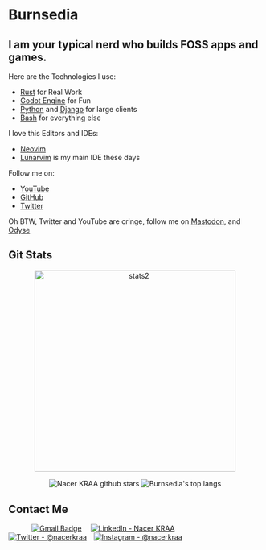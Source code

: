 # Burnsedia
I am your typical nerd who builds FOSS apps and games.
---
Here are the Technologies I use:

  - [Rust](https://www.rust-lang.org/) for Real Work
  - [Godot Engine](https://godotengine.org/) for Fun
  - [Python](https://www.python.org/) and [Django](https://www.djangoproject.com/) for large clients
  - [Bash](https://www.gnu.org/software/bash/) for everything else 

I love this Editors and IDEs:
  - [Neovim](https://neovim.io/)
  - [Lunarvim](https://www.lunarvim.org/) is my main IDE these days

Follow me on:
  - [YouTube](https://www.youtube.com/channel/UC71vuzjHKhS4Wv4Px44FKjg)
  - [GitHub](https://github.com/Burnsedia)
  - [Twitter](https://twitter.com/Burnsed3dArt)

  Oh BTW, Twitter and YouTube are cringe, follow me on [Mastodon](https://mastodon.social/@Burnsedia), and [Odyse](https://odysee.com/@Burnsedia:4)

## Git Stats
<p align='center'>
  <img width="400" src="https://github-readme-streak-stats.herokuapp.com/?user=Burnsedia&background=130F40&border=fff&currStreakNum=fff&ring=7A7ADB&sideNums=fff&dates=d5d5d5&sideLabels=d5d5d5" alt="stats2" />
</p>
</b>
<p align='center'>
  <img align="center" src="https://github-readme-stats.vercel.app/api?username=Burnsedia&show_icons=true&theme=tokyonight" alt="Nacer KRAA   github stars"/>
  <img align="center" src="https://github-readme-stats.vercel.app/api/top-langs/?username=Burnsedia&langs_count=8&layout=compact&bg_color=130F40&text_color=FFFFFF" alt="Burnsedia's top langs"/>
</p>
<div> 
  
## Contact Me 

&emsp;&emsp;&emsp;
[![Gmail Badge](https://img.shields.io/badge/Gmail-D14836?style=for-the-badge&logo=gmail&logoColor=white)](mailto:bburnsed1995@gmail.com) &emsp;[![LinkedIn - Nacer KRAA](https://img.shields.io/badge/LinkedIn-0077B5?style=for-the-badge&logo=linkedin&logoColor=white)](https://www.linkedin.com/in/bailey-burnsed-50051115a/)&emsp;
[![Twitter - @nacerkraa](https://img.shields.io/badge/Twitter-1DA1F2?style=for-the-badge&logo=twitter&logoColor=white)](https://twitter.com/BurnsediaArt)&emsp;[![Instagram - @nacerkraa](https://img.shields.io/badge/Instagram-E4405F?style=for-the-badge&logo=instagram&logoColor=white )](https://www.instagram.com/baileyburnsed/)&emsp;


